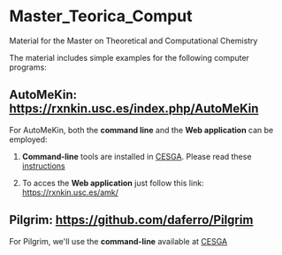 # Master_Teorica_Comput
Material for the Master on Theoretical and Computational Chemistry

The material includes simple examples for the following computer programs: 

## **AutoMeKin**: https://rxnkin.usc.es/index.php/AutoMeKin

For AutoMeKin, both the **command line** and the **Web application** can be employed:

1. **Command-line** tools are installed in [CESGA](https://www.cesga.es/). Please read these [instructions](https://github.com/emartineznunez/MTC/raw/main/Access%20to%20the%20Galician%20Supercomputer%20Center.pdf) 

2. To acces the **Web application** just follow this link: https://rxnkin.usc.es/amk/

## **Pilgrim**: https://github.com/daferro/Pilgrim

For Pilgrim, we'll use the **command-line** available at [CESGA](https://github.com/emartineznunez/MTC/raw/main/Access%20to%20the%20Galician%20Supercomputer%20Center.pdf) 
